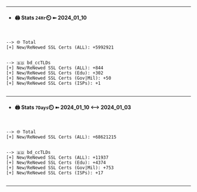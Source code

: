 

---
- #### 🖨️ **Stats** `24Hr`⏲️ ➼ 2024_01_10
```console


--> 🌐 Total
[+] New/ReNewed SSL Certs (ALL): +5992921


--> 🇧🇩 bd_ccTLDs
[+] New/ReNewed SSL Certs (ALL): +844
[+] New/ReNewed SSL Certs (Edu): +302
[+] New/ReNewed SSL Certs (Gov|Mil): +50
[+] New/ReNewed SSL Certs (ISPs): +1


```

---
- #### 🖨️ **Stats** `7Days`⏲️ ➼ 2024_01_10 <--> 2024_01_03
```console


--> 🌐 Total
[+] New/ReNewed SSL Certs (ALL): +68621215


--> 🇧🇩 bd_ccTLDs
[+] New/ReNewed SSL Certs (ALL): +11937
[+] New/ReNewed SSL Certs (Edu): +4374
[+] New/ReNewed SSL Certs (Gov|Mil): +753
[+] New/ReNewed SSL Certs (ISPs): +17


```

---

